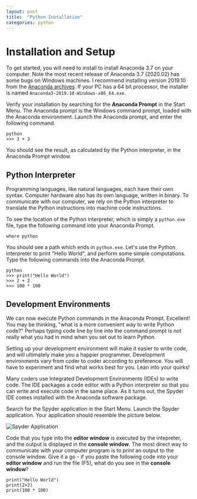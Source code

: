 ```yaml
---
layout: post
title:  "Python Installation"
categories: python
---
```


# Installation and Setup

To get started, you will need to install to install Anaconda 3.7 on your computer. Note the most recent release of Anaconda 3.7 (2020.02) has some bugs on Windows machines. I recommend installing version 2019.10 from the [Anaconda archives](https://repo.anaconda.com/archive/). If your PC has a 64 bit processor, the installer is named `Anaconda3-2019.10-Windows-x86_64.exe`.

Verify your installation by searching for the **Anaconda Prompt** in the Start Menu. The Anaconda prompt is the Windows command prompt, loaded with the Anaconda environment. Launch the Anaconda prompt, and enter the following command.

```
python
>>> 3 + 3
```

You should see the result, as calculated by the Python interpreter, in the Anaconda Prompt window.


## Python Interpreter

Programming languages, like natural languages, each have their own syntax. Computer hardware also has its own language, written in binary. To communicate with our computer, we rely on the Python interpreter to translate the Python instructions into machine code instructions.

To see the location of the Python interpreter, which is simply a `python.exe` file, type the following command into your Anaconda Prompt.

```
where python
```

You should see a path which ends in `python.exe`. Let's use the Python interpreter to print "Hello World", and perform some simple computations. Type the following commands into the Anaconda Prompt.

```
python
>>> print("Hello World")
>>> 2 + 2
>>> 100 * 100
```

## Development Environments

We can now execute Python commands in the Anaconda Prompt. Excellent! You may be thinking, "what is a more convenient way to write Python code?" Perhaps typing code line by line into the command prompt is not really what you had in mind when you set out to learn Python.

Setting up your development environment will make it easier to write code, and will ultimately make you a happier programmer. Development environments vary from coder to coder according to preference. You will have to experiment and find what works best for you. Lean into your quirks!

Many coders use Integrated Development Environments (IDEs) to write code. The IDE packages a code editor with a Python interpreter so that you can write and execute code in the same place. As it turns out, the Spyder IDE comes installed with the Anaconda software package.

Search for the Spyder application in the Start Menu. Launch the Spyder application. Your application should resemble the picture below.

![Spyder Application](https://github.com/bdjohnson529/Intro-To-Python/blob/master/src/images/spyder.png "Spyder Application")

Code that you type into the **editor window** is executed by the intepreter, and the output is displayed in the **console window**. The most direct way to communicate with your computer program is to *print* an output to the console window. Give it a go - if you paste the following code into your **editor window** and run the file (F5), what do you see in the **console window**?

```
print("Hello World")
print(2+2)
print(100 * 100)
```